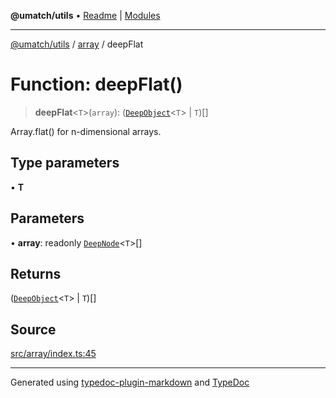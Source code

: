 **@umatch/utils** • [Readme](../../index.md) \| [Modules](../../modules.md)

***

[@umatch/utils](../../modules.md) / [array](../index.md) / deepFlat

# Function: deepFlat()

> **deepFlat**\<`T`\>(`array`): ([`DeepObject`](../../index/type-aliases/DeepObject.md)\<`T`\> \| `T`)[]

Array.flat() for n-dimensional arrays.

## Type parameters

• **T**

## Parameters

• **array**: readonly [`DeepNode`](../../index/type-aliases/DeepNode.md)\<`T`\>[]

## Returns

([`DeepObject`](../../index/type-aliases/DeepObject.md)\<`T`\> \| `T`)[]

## Source

[src/array/index.ts:45](https://github.com/umatch-oficial/utils/blob/7369e19/src/array/index.ts#L45)

***

Generated using [typedoc-plugin-markdown](https://www.npmjs.com/package/typedoc-plugin-markdown) and [TypeDoc](https://typedoc.org/)
